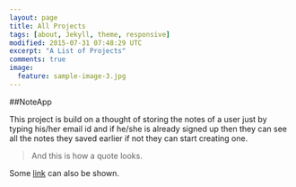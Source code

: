 ```yaml
---
layout: page
title: All Projects
tags: [about, Jekyll, theme, responsive]
modified: 2015-07-31 07:48:29 UTC
excerpt: "A List of Projects"
comments: true
image:
  feature: sample-image-3.jpg
---
```


##NoteApp

This project is build on a thought of storing the notes of a user just by typing his/her email id and if he/she is already signed up then they can see all the notes they saved earlier if not they can start creating one.

> And this is how a quote looks.

Some [link](http://notesadda.herokuapp.com) can also be shown.
